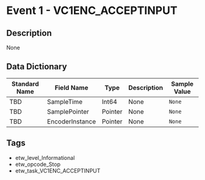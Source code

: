 # Event 1 - VC1ENC_ACCEPTINPUT

## Description
None

## Data Dictionary
|Standard Name|Field Name|Type|Description|Sample Value|
|---|---|---|---|---|
|TBD|SampleTime|Int64|None|`None`|
|TBD|SamplePointer|Pointer|None|`None`|
|TBD|EncoderInstance|Pointer|None|`None`|

## Tags
* etw_level_Informational
* etw_opcode_Stop
* etw_task_VC1ENC_ACCEPTINPUT